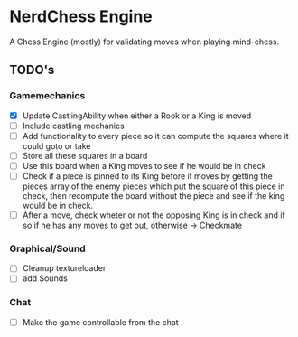 # NerdChess Engine

A Chess Engine (mostly) for validating moves when playing mind-chess.

## TODO's
### Gamemechanics
- [x] Update CastlingAbility when either a Rook or a King is moved
- [ ] Include castling mechanics
- [ ] Add functionality to every piece so it can compute the squares where it could goto or take
- [ ] Store all these squares in a board
- [ ] Use this board when a King moves to see if he would be in check
- [ ] Check if a piece is pinned to its King before it moves by getting the pieces array of the enemy pieces which put the square of this piece in check, then recompute the board without the piece and see if the king would be in check.
- [ ] After a move, check wheter or not the opposing King is in check and if so if he has any moves to get out, otherwise -> Checkmate
### Graphical/Sound
- [ ] Cleanup textureloader
- [ ] add Sounds
### Chat
- [ ] Make the game controllable from the chat
